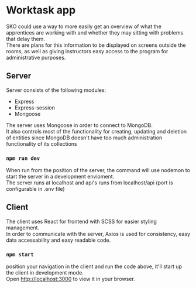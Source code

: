 # Worktask app
SKO could use a way to more easily get an overview of what the apprentices are working with and whether they may sitting with problems that delay them.<br>
There are plans for this information to be displayed on screens outside the rooms, as well as giving instructors easy access to the program for administrative purposes.



## Server
Server consists of the following modules:
* Express
* Express-session
* Mongoose

The server uses Mongoose in order to connect to MongoDB.<br>
It also controls most of the functionality for creating, updating and deletion of entities since MongoDB doesn't have too much administration functionality of its collections

### `npm run dev`
When run from the position of the server, the command will use nodemon to start the server in a development envioment.<br>
The server runs at localhost and api's runs from localhost/api (port is configurable in .env file)

## Client
The client uses React for frontend with SCSS for easier styling management.<br>
In order to communicate with the server, Axios is used for consistency, easy data accessability and easy readable code.
### `npm start`

position your navigation in the client and run the code above, it'll start up the client in development mode.<br>
Open [http://localhost:3000](http://localhost:3000) to view it in your browser.
